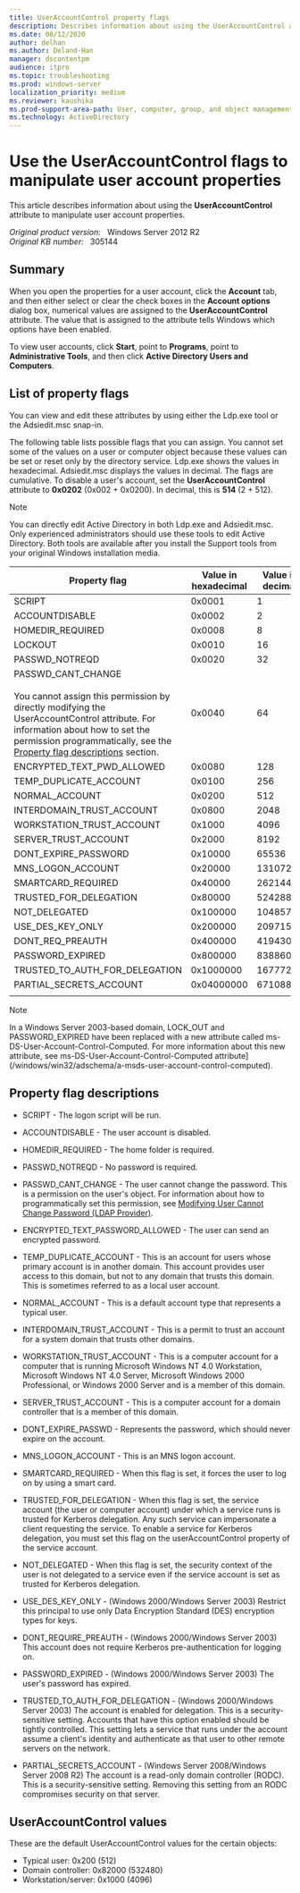 ```yaml
---
title: UserAccountControl property flags
description: Describes information about using the UserAccountControl attribute to manipulate user account properties.
ms.date: 08/12/2020
author: delhan
ms.author: Deland-Han
manager: dscontentpm
audience: itpro
ms.topic: troubleshooting
ms.prod: windows-server
localization_priority: medium
ms.reviewer: kaushika
ms.prod-support-area-path: User, computer, group, and object management
ms.technology: ActiveDirectory
---
```

# Use the UserAccountControl flags to manipulate user account properties

This article describes information about using the **UserAccountControl** attribute to manipulate user account properties.

_Original product version:_ &nbsp; Windows Server 2012 R2  
_Original KB number:_ &nbsp; 305144

## Summary

When you open the properties for a user account, click the **Account** tab, and then either select or clear the check boxes in the **Account options** dialog box, numerical values are assigned to the **UserAccountControl** attribute. The value that is assigned to the attribute tells Windows which options have been enabled.

To view user accounts, click **Start**, point to **Programs**, point to **Administrative Tools**, and then click **Active Directory Users and Computers**.

## List of property flags

You can view and edit these attributes by using either the Ldp.exe tool or the Adsiedit.msc snap-in.

The following table lists possible flags that you can assign. You cannot set some of the values on a user or computer object because these values can be set or reset only by the directory service. Ldp.exe shows the values in hexadecimal. Adsiedit.msc displays the values in decimal. The flags are cumulative. To disable a user's account, set the **UserAccountControl** attribute to **0x0202** (0x002 + 0x0200). In decimal, this is **514** (2 + 512).

> [!NOTE]
> You can directly edit Active Directory in both Ldp.exe and Adsiedit.msc. Only experienced administrators should use these tools to edit Active Directory. Both tools are available after you install the Support tools from your original Windows installation media.

|Property flag|Value in hexadecimal|Value in decimal|
|---|---|---|
|SCRIPT|0x0001|1|
|ACCOUNTDISABLE|0x0002|2|
|HOMEDIR_REQUIRED|0x0008|8|
|LOCKOUT|0x0010|16|
|PASSWD_NOTREQD|0x0020|32|
|PASSWD_CANT_CHANGE<br/><br/>You cannot assign this permission by directly modifying the UserAccountControl attribute. For information about how to set the permission programmatically, see the [Property flag descriptions](#property-flag-descriptions) section.|0x0040|64|
|ENCRYPTED_TEXT_PWD_ALLOWED|0x0080|128|
|TEMP_DUPLICATE_ACCOUNT|0x0100|256|
|NORMAL_ACCOUNT|0x0200|512|
|INTERDOMAIN_TRUST_ACCOUNT|0x0800|2048|
|WORKSTATION_TRUST_ACCOUNT|0x1000|4096|
|SERVER_TRUST_ACCOUNT|0x2000|8192|
|DONT_EXPIRE_PASSWORD|0x10000|65536|
|MNS_LOGON_ACCOUNT|0x20000|131072|
|SMARTCARD_REQUIRED|0x40000|262144|
|TRUSTED_FOR_DELEGATION|0x80000|524288|
|NOT_DELEGATED|0x100000|1048576|
|USE_DES_KEY_ONLY|0x200000|2097152|
|DONT_REQ_PREAUTH|0x400000|4194304|
|PASSWORD_EXPIRED|0x800000|8388608|
|TRUSTED_TO_AUTH_FOR_DELEGATION|0x1000000|16777216|
|PARTIAL_SECRETS_ACCOUNT|0x04000000|67108864|
||||

> [!NOTE]
> In a Windows Server 2003-based domain, LOCK_OUT and PASSWORD_EXPIRED have been replaced with a new attribute called ms-DS-User-Account-Control-Computed. For more information about this new attribute, see ms-DS-User-Account-Control-Computed attribute](/windows/win32/adschema/a-msds-user-account-control-computed).

## Property flag descriptions

- SCRIPT - The logon script will be run.

- ACCOUNTDISABLE - The user account is disabled.

- HOMEDIR_REQUIRED - The home folder is required.

- PASSWD_NOTREQD - No password is required.

- PASSWD_CANT_CHANGE - The user cannot change the password. This is a permission on the user's object. For information about how to programmatically set this permission, see [Modifying User Cannot Change Password (LDAP Provider)](/windows/win32/adsi/modifying-user-cannot-change-password-ldap-provider).

- ENCRYPTED_TEXT_PASSWORD_ALLOWED - The user can send an encrypted password.

- TEMP_DUPLICATE_ACCOUNT - This is an account for users whose primary account is in another domain. This account provides user access to this domain, but not to any domain that trusts this domain. This is sometimes referred to as a local user account.

- NORMAL_ACCOUNT - This is a default account type that represents a typical user.

- INTERDOMAIN_TRUST_ACCOUNT - This is a permit to trust an account for a system domain that trusts other domains.

- WORKSTATION_TRUST_ACCOUNT - This is a computer account for a computer that is running Microsoft Windows NT 4.0 Workstation, Microsoft Windows NT 4.0 Server, Microsoft Windows 2000 Professional, or Windows 2000 Server and is a member of this domain.

- SERVER_TRUST_ACCOUNT - This is a computer account for a domain controller that is a member of this domain.

- DONT_EXPIRE_PASSWD - Represents the password, which should never expire on the account.

- MNS_LOGON_ACCOUNT - This is an MNS logon account.

- SMARTCARD_REQUIRED - When this flag is set, it forces the user to log on by using a smart card.

- TRUSTED_FOR_DELEGATION - When this flag is set, the service account (the user or computer account) under which a service runs is trusted for Kerberos delegation. Any such service can impersonate a client requesting the service. To enable a service for Kerberos delegation, you must set this flag on the userAccountControl property of the service account.

- NOT_DELEGATED - When this flag is set, the security context of the user is not delegated to a service even if the service account is set as trusted for Kerberos delegation.

- USE_DES_KEY_ONLY - (Windows 2000/Windows Server 2003) Restrict this principal to use only Data Encryption Standard (DES) encryption types for keys.

- DONT_REQUIRE_PREAUTH - (Windows 2000/Windows Server 2003) This account does not require Kerberos pre-authentication for logging on.

- PASSWORD_EXPIRED - (Windows 2000/Windows Server 2003) The user's password has expired.

- TRUSTED_TO_AUTH_FOR_DELEGATION - (Windows 2000/Windows Server 2003) The account is enabled for delegation. This is a security-sensitive setting. Accounts that have this option enabled should be tightly controlled. This setting lets a service that runs under the account assume a client's identity and authenticate as that user to other remote servers on the network.

- PARTIAL_SECRETS_ACCOUNT - (Windows Server 2008/Windows Server 2008 R2) The account is a read-only domain controller (RODC). This is a security-sensitive setting. Removing this setting from an RODC compromises security on that server.

## UserAccountControl values

These are the default UserAccountControl values for the certain objects:

- Typical user: 0x200 (512)
- Domain controller: 0x82000 (532480)
- Workstation/server: 0x1000 (4096)
